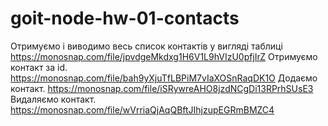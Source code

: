 # goit-node-hw-01-contacts
Отримуємо і виводимо весь список контактів у вигляді таблиці
https://monosnap.com/file/jpvdgeMkdxg1H6V1L9hVIzU0pfjIrZ
Отримуємо контакт за id.
https://monosnap.com/file/bah9yXjuTfLBPiM7vIaXOSnRaqDK1O
Додаємо контакт. 
https://monosnap.com/file/iSRywreAHO8jzdNCgDi13RPrhSUsE3
Видаляємо контакт.
https://monosnap.com/file/wVrriaQjAqQBftJIhjzupEGRmBMZC4
